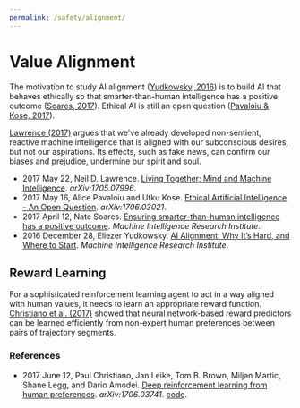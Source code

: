 ```yaml
---
permalink: /safety/alignment/
---
```

# Value Alignment

The motivation to study AI alignment ([Yudkowsky, 2016](https://intelligence.org/2016/12/28/ai-alignment-why-its-hard-and-where-to-start/)) is to build AI that behaves ethically so that smarter-than-human intelligence has a positive outcome ([Soares, 2017](https://intelligence.org/2017/04/12/ensuring/)). Ethical AI is still an open question ([Pavaloiu & Kose, 2017](https://arxiv.org/abs/1706.03021)).

[Lawrence (2017)](https://arxiv.org/abs/1705.07996) argues that we've already developed non-sentient, reactive machine intelligence that is aligned with our subconscious desires, but not our aspirations. Its effects, such as fake news, can confirm our biases and prejudice, undermine our spirit and soul.

* 2017 May 22, Neil D. Lawrence. [Living Together: Mind and Machine Intelligence](https://arxiv.org/abs/1705.07996). *arXiv:1705.07996*.
* 2017 May 16, Alice Pavaloiu and Utku Kose. [Ethical Artificial Intelligence - An Open Question](https://arxiv.org/abs/1706.03021). *arXiv:1706.03021*.
* 2017 April 12, Nate Soares. [Ensuring smarter-than-human intelligence has a positive outcome](https://intelligence.org/2017/04/12/ensuring/). *Machine Intelligence Research Institute*.
* 2016 December 28, Eliezer Yudkowsky. [AI Alignment: Why It’s Hard, and Where to Start](https://intelligence.org/2016/12/28/ai-alignment-why-its-hard-and-where-to-start/). *Machine Intelligence Research Institute*.

## Reward Learning

For a sophisticated reinforcement learning agent to act in a way aligned with human values, it needs to learn an appropriate reward function. [Christiano et al. (2017)](https://arxiv.org/abs/1706.03741) showed that neural network-based reward predictors can be learned efficiently from non-expert human preferences between pairs of trajectory segments.

### References

* 2017 June 12, Paul Christiano, Jan Leike, Tom B. Brown, Miljan Martic, Shane Legg, and Dario Amodei. [Deep reinforcement learning from human preferences](https://arxiv.org/abs/1706.03741). *arXiv:1706.03741*. [code](https://github.com/nottombrown/rl-teacher).


